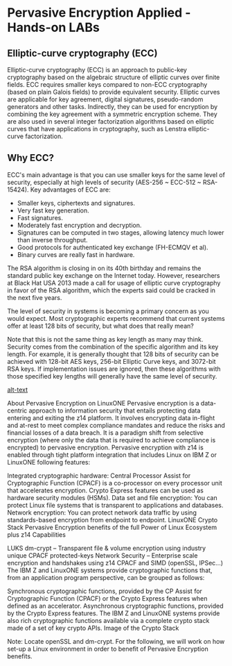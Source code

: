 # Pervasive Encryption Applied - Hands-on LABs

## Elliptic-curve cryptography (ECC)
Elliptic-curve cryptography (ECC) is an approach to public-key cryptography based on the algebraic structure of elliptic curves over finite fields. ECC requires smaller keys compared to non-ECC cryptography (based on plain Galois fields) to provide equivalent security. Elliptic curves are applicable for key agreement, digital signatures, pseudo-random generators and other tasks. Indirectly, they can be used for encryption by combining the key agreement with a symmetric encryption scheme. They are also used in several integer factorization algorithms based on elliptic curves that have applications in cryptography, such as Lenstra elliptic-curve factorization.

## Why ECC?
ECC's main advantage is that you can use smaller keys for the same level of security, especially at high levels of security (AES-256 ~ ECC-512 ~ RSA-15424). Key advantages of ECC are:
* Smaller keys, ciphertexts and signatures.
* Very fast key generation.
* Fast signatures.
* Moderately fast encryption and decryption.
* Signatures can be computed in two stages, allowing latency much lower than inverse throughput.
* Good protocols for authenticated key exchange (FH-ECMQV et al).
* Binary curves are really fast in hardware.

The RSA algorithm is closing in on its 40th birthday and remains the standard public key exchange on the Internet today. However, researchers at Black Hat USA 2013 made a call for usage of elliptic curve cryptography in favor of the RSA algorithm, which the experts said could be cracked in the next five years.

The level of security in systems is becoming a primary concern as you would expect. Most cryptographic experts recommend that current systems offer at least 128 bits of security, but what does that really mean? 

Note that this is not the same thing as key length as many may think. Security comes from the combination of the specific algorithm and its key length. For example, it is generally thought that 128 bits of security can be achieved with 128-bit AES keys, 256-bit Elliptic Curve keys, and 3072-bit RSA keys. If implementation issues are ignored, then these algorithms with those specified key lengths will generally have the same level of security.

[alt-text](https://ai2-s2-public.s3.amazonaws.com/figures/2017-08-08/137bb124d0f7cf1c08df6b96e40dbd09b8e0580a/1-Table1-1.png)

About Pervasive Encryption on LinuxONE
Pervasive encryption is a data-centric approach to information security that entails protecting data entering and exiting the z14 platform. It involves encrypting data in-flight and at-rest to meet complex compliance mandates and reduce the risks and financial losses of a data breach. It is a paradigm shift from selective encryption (where only the data that is required to achieve compliance is encrypted) to pervasive encryption. Pervasive encryption with z14 is enabled through tight platform integration that includes Linux on IBM Z or LinuxONE following features:

Integrated cryptographic hardware: Central Processor Assist for Cryptographic Function (CPACF) is a co-processor on every processor unit that accelerates encryption. Crypto Express features can be used as hardware security modules (HSMs).
Data set and file encryption: You can protect Linux file systems that is transparent to applications and databases.
Network encryption: You can protect network data traffic by using standards-based encryption from endpoint to endpoint.
LinuxONE Crypto Stack
Pervasive Encryption benefits of the full Power of Linux Ecosystem plus z14 Capabilities

LUKS dm-crypt – Transparent file & volume encryption using industry unique CPACF protected-keys
Network Security – Enterprise scale encryption and handshakes using z14 CPACF and SIMD (openSSL, IPSec...)
The IBM Z and LinuxONE systems provide cryptographic functions that, from an application program perspective, can be grouped as follows:

Synchronous cryptographic functions, provided by the CP Assist for Cryptographic Function (CPACF) or the Crypto Express features when defined as an accelerator.
Asynchronous cryptographic functions, provided by the Crypto Express features.
The IBM Z and LinuxONE systems provide also rich cryptographic functions available via a complete crypto stack made of a set of key crypto APIs. Image of the Crypto Stack

Note: Locate openSSL and dm-crypt. For the following, we will work on how set-up a Linux environment in order to benefit of Pervasive Encryption benefits.
